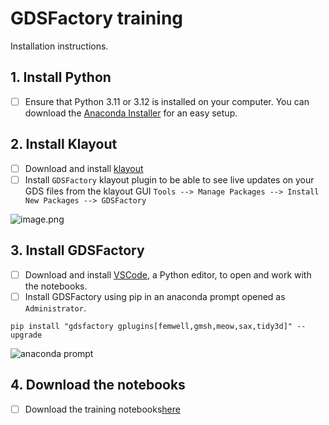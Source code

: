 # GDSFactory training

Installation instructions.

## 1. Install Python

- [ ] Ensure that Python 3.11 or 3.12 is installed on your computer. You can download the [Anaconda Installer](https://www.anaconda.com/download/) for an easy setup.

## 2. Install Klayout

- [ ] Download and install [klayout](https://www.klayout.de/build.html)
- [ ] Install `GDSFactory` klayout plugin to be able to see live updates on your GDS files from the klayout GUI `Tools --> Manage Packages --> Install New Packages --> GDSFactory`

![image.png](https://i.imgur.com/CmCe9Vp.png)

## 3. Install GDSFactory

- [ ] Download and install [VSCode](https://code.visualstudio.com/), a Python editor, to open and work with the notebooks.
- [ ] Install GDSFactory using pip in an anaconda prompt opened as `Administrator`.

```
pip install "gdsfactory gplugins[femwell,gmsh,meow,sax,tidy3d]" --upgrade
```

![anaconda prompt](https://i.imgur.com/eKk2bbs.png)

## 4. Download the notebooks

- [ ] Download the training notebooks[here](https://github.com/gdsfactory/gdsfactory-photonics-training/archive/refs/heads/main.zip)
